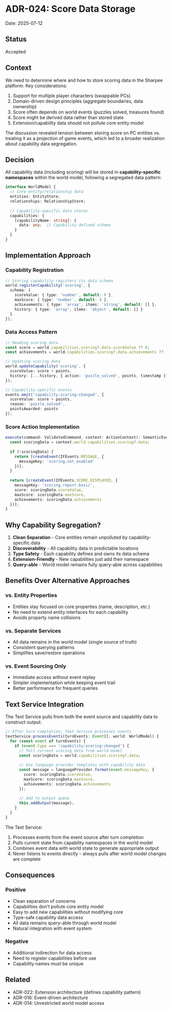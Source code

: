 # ADR-024: Score Data Storage

Date: 2025-07-12

## Status

Accepted

## Context

We need to determine where and how to store scoring data in the Sharpee platform. Key considerations:

1. Support for multiple player characters (swappable PCs)
2. Domain-driven design principles (aggregate boundaries, data ownership)
3. Score often depends on world events (puzzles solved, treasures found)
4. Score might be derived data rather than stored state
5. Extension/capability data should not pollute core entity model

The discussion revealed tension between storing score on PC entities vs. treating it as a projection of game events, which led to a broader realization about capability data segregation.

## Decision

All capability data (including scoring) will be stored in **capability-specific namespaces** within the world model, following a segregated data pattern:

```typescript
interface WorldModel {
  // Core entity/relationship data
  entities: EntityStore;
  relationships: RelationshipStore;
  
  // Capability-specific data stores
  capabilities: {
    [capabilityName: string]: {
      data: any;  // Capability-defined schema
    }
  }
}
```

## Implementation Approach

### Capability Registration

```typescript
// Scoring capability registers its data schema
world.registerCapability('scoring', {
  schema: {
    scoreValue: { type: 'number', default: 0 },
    maxScore: { type: 'number', default: 0 },
    achievements: { type: 'array', items: 'string', default: [] },
    history: { type: 'array', items: 'object', default: [] }
  }
});
```

### Data Access Pattern

```typescript
// Reading scoring data
const score = world.capabilities.scoring?.data.scoreValue ?? 0;
const achievements = world.capabilities.scoring?.data.achievements ?? [];

// Updating scoring data
world.updateCapability('scoring', {
  scoreValue: score + points,
  history: [...history, { action: 'puzzle_solved', points, timestamp }]
});

// Capability-specific events
events.emit('capability:scoring:changed', {
  scoreValue: score + points,
  reason: 'puzzle_solved',
  pointsAwarded: points
});
```

### Score Action Implementation

```typescript
execute(command: ValidatedCommand, context: ActionContext): SemanticEvent[] {
  const scoringData = context.world.capabilities.scoring?.data;
  
  if (!scoringData) {
    return [createEvent(IFEvents.MESSAGE, {
      messageKey: 'scoring.not_enabled'
    })];
  }
  
  return [createEvent(IFEvents.SCORE_DISPLAYED, {
    messageKey: 'scoring.report.basic',
    score: scoringData.scoreValue,
    maxScore: scoringData.maxScore,
    achievements: scoringData.achievements
  })];
}
```

## Why Capability Segregation?

1. **Clean Separation** - Core entities remain unpolluted by capability-specific data
2. **Discoverability** - All capability data in predictable locations
3. **Type Safety** - Each capability defines and owns its data schema
4. **Extension-Friendly** - New capabilities just add their namespace
5. **Query-able** - World model remains fully query-able across capabilities

## Benefits Over Alternative Approaches

### vs. Entity Properties
- Entities stay focused on core properties (name, description, etc.)
- No need to extend entity interfaces for each capability
- Avoids property name collisions

### vs. Separate Services
- All data remains in the world model (single source of truth)
- Consistent querying patterns
- Simplifies save/restore operations

### vs. Event Sourcing Only
- Immediate access without event replay
- Simpler implementation while keeping event trail
- Better performance for frequent queries

## Text Service Integration

The Text Service pulls from both the event source and capability data to construct output:

```typescript
// After turn completion, Text Service processes events
textService.processEvents(turnEvents: Event[], world: WorldModel) {
  for (const event of turnEvents) {
    if (event.type === 'capability:scoring:changed') {
      // Pull current scoring data from world model
      const scoringData = world.capabilities.scoring?.data;
      
      // Use language provider templates with capability data
      const message = languageProvider.format(event.messageKey, {
        score: scoringData.scoreValue,
        maxScore: scoringData.maxScore,
        achievements: scoringData.achievements
      });
      
      // Add to output queue
      this.addOutput(message);
    }
  }
}
```

The Text Service:
1. Processes events from the event source after turn completion
2. Pulls current state from capability namespaces in the world model
3. Combines event data with world state to generate appropriate output
4. Never listens to events directly - always pulls after world model changes are complete

## Consequences

### Positive
- Clean separation of concerns
- Capabilities don't pollute core entity model
- Easy to add new capabilities without modifying core
- Type-safe capability data access
- All data remains query-able through world model
- Natural integration with event system

### Negative
- Additional indirection for data access
- Need to register capabilities before use
- Capability names must be unique

## Related

- ADR-022: Extension architecture (defines capability pattern)
- ADR-016: Event-driven architecture
- ADR-014: Unrestricted world model access
